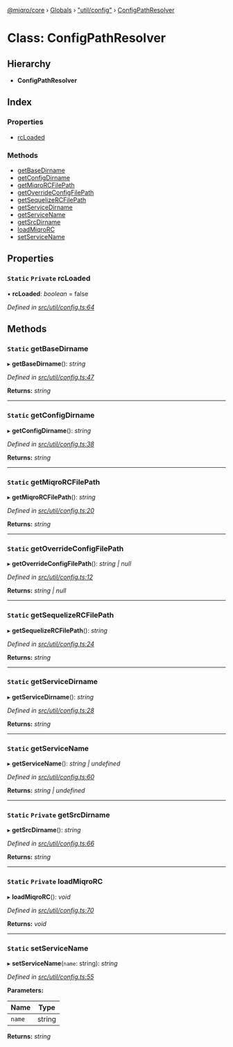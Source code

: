 [@miqro/core](../README.md) › [Globals](../globals.md) › ["util/config"](../modules/_util_config_.md) › [ConfigPathResolver](_util_config_.configpathresolver.md)

# Class: ConfigPathResolver

## Hierarchy

* **ConfigPathResolver**

## Index

### Properties

* [rcLoaded](_util_config_.configpathresolver.md#static-private-rcloaded)

### Methods

* [getBaseDirname](_util_config_.configpathresolver.md#static-getbasedirname)
* [getConfigDirname](_util_config_.configpathresolver.md#static-getconfigdirname)
* [getMiqroRCFilePath](_util_config_.configpathresolver.md#static-getmiqrorcfilepath)
* [getOverrideConfigFilePath](_util_config_.configpathresolver.md#static-getoverrideconfigfilepath)
* [getSequelizeRCFilePath](_util_config_.configpathresolver.md#static-getsequelizercfilepath)
* [getServiceDirname](_util_config_.configpathresolver.md#static-getservicedirname)
* [getServiceName](_util_config_.configpathresolver.md#static-getservicename)
* [getSrcDirname](_util_config_.configpathresolver.md#static-private-getsrcdirname)
* [loadMiqroRC](_util_config_.configpathresolver.md#static-private-loadmiqrorc)
* [setServiceName](_util_config_.configpathresolver.md#static-setservicename)

## Properties

### `Static` `Private` rcLoaded

▪ **rcLoaded**: *boolean* = false

*Defined in [src/util/config.ts:64](https://github.com/claukers/miqro-core/blob/4c91395/src/util/config.ts#L64)*

## Methods

### `Static` getBaseDirname

▸ **getBaseDirname**(): *string*

*Defined in [src/util/config.ts:47](https://github.com/claukers/miqro-core/blob/4c91395/src/util/config.ts#L47)*

**Returns:** *string*

___

### `Static` getConfigDirname

▸ **getConfigDirname**(): *string*

*Defined in [src/util/config.ts:38](https://github.com/claukers/miqro-core/blob/4c91395/src/util/config.ts#L38)*

**Returns:** *string*

___

### `Static` getMiqroRCFilePath

▸ **getMiqroRCFilePath**(): *string*

*Defined in [src/util/config.ts:20](https://github.com/claukers/miqro-core/blob/4c91395/src/util/config.ts#L20)*

**Returns:** *string*

___

### `Static` getOverrideConfigFilePath

▸ **getOverrideConfigFilePath**(): *string | null*

*Defined in [src/util/config.ts:12](https://github.com/claukers/miqro-core/blob/4c91395/src/util/config.ts#L12)*

**Returns:** *string | null*

___

### `Static` getSequelizeRCFilePath

▸ **getSequelizeRCFilePath**(): *string*

*Defined in [src/util/config.ts:24](https://github.com/claukers/miqro-core/blob/4c91395/src/util/config.ts#L24)*

**Returns:** *string*

___

### `Static` getServiceDirname

▸ **getServiceDirname**(): *string*

*Defined in [src/util/config.ts:28](https://github.com/claukers/miqro-core/blob/4c91395/src/util/config.ts#L28)*

**Returns:** *string*

___

### `Static` getServiceName

▸ **getServiceName**(): *string | undefined*

*Defined in [src/util/config.ts:60](https://github.com/claukers/miqro-core/blob/4c91395/src/util/config.ts#L60)*

**Returns:** *string | undefined*

___

### `Static` `Private` getSrcDirname

▸ **getSrcDirname**(): *string*

*Defined in [src/util/config.ts:66](https://github.com/claukers/miqro-core/blob/4c91395/src/util/config.ts#L66)*

**Returns:** *string*

___

### `Static` `Private` loadMiqroRC

▸ **loadMiqroRC**(): *void*

*Defined in [src/util/config.ts:70](https://github.com/claukers/miqro-core/blob/4c91395/src/util/config.ts#L70)*

**Returns:** *void*

___

### `Static` setServiceName

▸ **setServiceName**(`name`: string): *string*

*Defined in [src/util/config.ts:55](https://github.com/claukers/miqro-core/blob/4c91395/src/util/config.ts#L55)*

**Parameters:**

Name | Type |
------ | ------ |
`name` | string |

**Returns:** *string*
